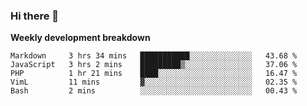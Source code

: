 ### Hi there 👋


**Weekly development breakdown**

<!--START_SECTION:waka-->
```text
Markdown     3 hrs 34 mins   ███████████░░░░░░░░░░░░░░   43.68 % 
JavaScript   3 hrs 2 mins    █████████▒░░░░░░░░░░░░░░░   37.06 % 
PHP          1 hr 21 mins    ████░░░░░░░░░░░░░░░░░░░░░   16.47 % 
VimL         11 mins         ▓░░░░░░░░░░░░░░░░░░░░░░░░   02.35 % 
Bash         2 mins          ░░░░░░░░░░░░░░░░░░░░░░░░░   00.43 % 
```
<!--END_SECTION:waka-->
